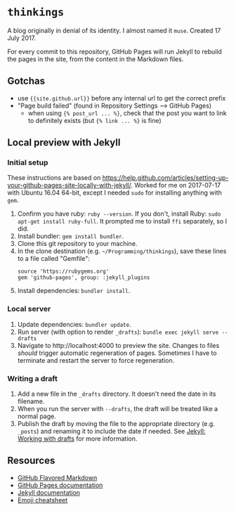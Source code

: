 # `thinkings`

A blog originally in denial of its identity. I almost named it `muse`. Created 17 July 2017.

For every commit to this repository, GitHub Pages will run Jekyll to rebuild the pages in the site, from the content in the Markdown files.

## Gotchas
- use `{{site.github.url}}` before any internal url to get the correct prefix
- "Page build failed" (found in Repository Settings --> GitHub Pages)
  - when using `{% post_url ... %}`, check that the post you want to link to definitely exists (but `{% link ... %}` is fine)

## Local preview with Jekyll

### Initial setup
These instructions are based on https://help.github.com/articles/setting-up-your-github-pages-site-locally-with-jekyll/. Worked for me on 2017-07-17 with Ubuntu 16.04 64-bit, except I needed `sudo` for installing anything with `gem`.
1. Confirm you have ruby: `ruby --version`. If you don't, install Ruby: `sudo apt-get install ruby-full`. It prompted me to install `ffi` separately, so I did. 
2. Install bundler: `gem install bundler`.
3. Clone this git repository to your machine.
3. In the clone destination (e.g. `~/Programming/thinkings`), save these lines to a file called "Gemfile":
    ```
    source 'https://rubygems.org'
    gem 'github-pages', group: :jekyll_plugins
    ```
4. Install dependencies: `bundler install`.

### Local server
1. Update dependencies: `bundler update`.
2. Run server (with option to render `_drafts`): `bundle exec jekyll serve --drafts`
3. Navigate to http://localhost:4000 to preview the site.
Changes to files _should_ trigger automatic regeneration of pages. Sometimes I have to terminate and restart the server to force regeneration.

### Writing a draft
1. Add a new file in the `_drafts` directory. It doesn't need the date in its filename.
2. When you run the server with `--drafts`, the draft will be treated like a normal page.
3. Publish the draft by moving the file to the appropriate directory (e.g. `_posts`) and renaming it to include the date if needed.
See [Jekyll: Working with drafts](https://jekyllrb.com/docs/drafts/) for more information.

## Resources
- [GitHub Flavored Markdown](https://guides.github.com/features/mastering-markdown/)
- [GitHub Pages documentation](https://help.github.com/categories/github-pages-basics/)
- [Jekyll documentation](https://jekyllrb.com/docs/home/)
- [Emoji cheatsheet](https://www.webpagefx.com/tools/emoji-cheat-sheet/)
